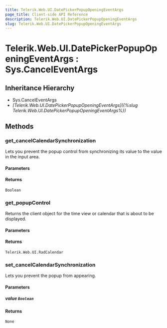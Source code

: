 ```yaml
---
title: Telerik.Web.UI.DatePickerPopupOpeningEventArgs
page_title: Client-side API Reference
description: Telerik.Web.UI.DatePickerPopupOpeningEventArgs
slug: Telerik.Web.UI.DatePickerPopupOpeningEventArgs
---
```


# Telerik.Web.UI.DatePickerPopupOpeningEventArgs : Sys.CancelEventArgs 

## Inheritance Hierarchy

* Sys.CancelEventArgs
* *[Telerik.Web.UI.DatePickerPopupOpeningEventArgs]({%slug Telerik.Web.UI.DatePickerPopupOpeningEventArgs%})*

## Methods

###  get_cancelCalendarSynchronization

Lets you prevent the popup control from synchronizing its value to the value in the input area.

#### Parameters

#### Returns

`Boolean` 

###  get_popupControl

Returns the client object for the time view or calendar that is about to be displayed.

#### Parameters

#### Returns

`Telerik.Web.UI.RadCalendar` 

###  set_cancelCalendarSynchronization

Lets you prevent the popup from appearing.

#### Parameters

##### value `Boolean`

#### Returns

`None` 


